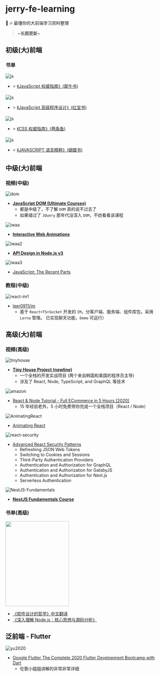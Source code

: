 # jerry-fe-learning

💯 🔥 最懂你的大前端学习资料整理

> **~长期更新~**

## 初级(大)前端

### 书单

![js](assets/images/javascript.jpg)

- ⭐️ [《JavaScript 权威指南》(犀牛书)](https://item.jd.com/32657989288.html)

![js](assets/images/js-hbs.jpg)

- ⭐️ [《JavaScript 高级程序设计》(红宝书)](https://item.jd.com/10951037.html)

![js](assets/images/css.jpg)

- ⭐️ [《CSS 权威指南》(两条鱼)](https://item.jd.com/46236946774.html)

![js](assets/images/js-hds.jpg)

- ⭐️ [《JAVASCRIPT 语言精粹》(蝴蝶书)](https://item.jd.com/1026353943.html)

## 中级(大)前端

### 视频(中级)

![dom](assets/images/vv-js-dom.png)

- [**JavaScript DOM (Ultimate Courses)**](https://ultimatecourses.com/learn/javascript-dom)
  - 都是中级了，不了解 `DOM` 真的说不过去了
  - 如果错过了 `JQuery` 那年代没深入 `DOM`，不妨看看该课程

![iwaa](assets/images/Interactive-Web-Animations.png)

- [**Interactive Web Animations**](https://www.udemy.com/course/interactive-web-animations-javascript-svg-css-html/)

![iwaa2](assets/images/API-Design-in-Nodejs-v3.png)

- [**API Design in Node.js v3**](https://frontendmasters.com/workshops/api-design-node-v3/)

![iwaa3](assets/images/js-Recent-Parts.png)

- [JavaScript: The Recent Parts](https://frontendmasters.com/courses/js-recent-parts/)

### 教程(中级)

![react-im1](assets/images/react-im-1.png)

- [leer0911/im](leer0911/im)
  - 基于 `React+TS+Socket` 开发的 `IM`，分客户端、服务端、组件库包，采用 `Lerna` 管理。 已实现聊天功能，`Demo` 可运行）

## 高级(大)前端

### 视频(高级)

![tinyhouse](assets/images/vv-ful-tinyhouse.png)

- [**Tiny House Project (newline)**](https://www.newline.co/tinyhouse)
  - 一个全栈的开发实战项目 (两个来自韩国和美国的程序员主导)
  - 涉及了 React, Node, TypeScript, and GraphQL 等技术

![amazon](assets/images/react-amazon.png)

- [React & Node Tutorial - Full ECommerce in 5 Hours [2020]](https://www.youtube.com/watch?v=Fy9SdZLBTOo&feature=youtu.be)
  - 15 年经验老外，5 小时免费带你完成一个全栈项目（React / Node）

![AnimatingReact](./assets/images/react-animatie.png)

- [Animating React](https://www.leveluptutorials.com/tutorials/animating-react)

![react-security](./assets/images/react-security.png)

- [Advanced React Security Patterns](https://reactsecurity.io/advanced-react-security-patterns/)
  - Refreshing JSON Web Tokens
  - Switching to Cookies and Sessions
  - Third-Party Authentication Providers
  - Authentication and Authorization for GraphQL
  - Authentication and Authorization for GatsbyJS
  - Authentication and Authorization for Next.js
  - Serverless Authentication

![NestJS-Fundamentals](assets/images/NestJS-Fundamentals.png)

- [**NestJS Fundamentals Course**](https://courses.nestjs.com/)

### 书单(高级)

<div style="inline">
  <img src="./assets/images/Philosophy-of-Software.jpeg" width="210px" height="280px" />
</div>

- [《软件设计的哲学》中文翻译](https://github.com/gdut-yy/A-Philosophy-of-Software-Design-zh)
- [《深入理解 Node.js：核心思想与源码分析》](https://github.com/yjhjstz/deep-into-node)

## 泛前端 - Flutter

![yu2020](assets/images/yu2020.png)

- [Google Flutter
  The Complete 2020 Flutter Development Bootcamp with Dart](https://www.udemy.com/course/flutter-bootcamp-with-dart/)
  - 伦敦小姐姐讲解的非常非常详细
